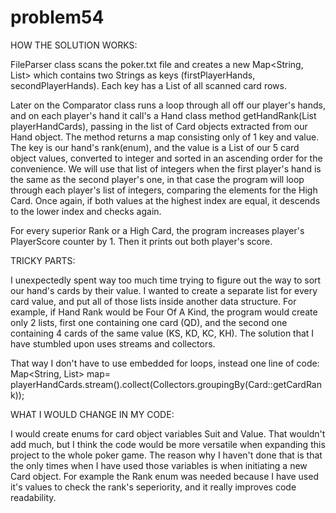# problem54
    
HOW THE SOLUTION WORKS:
    
FileParser class scans the poker.txt file and creates a new Map<String, List<Hand>> which contains two Strings as keys (firstPlayerHands, secondPlayerHands).
Each key has a List<Hand> of all scanned card rows. 

Later on the Comparator class runs a loop through all off our player's hands, and on each player's hand it call's a Hand class method getHandRank(List<Card> playerHandCards),
passing in the list of Card objects extracted from our Hand object. The method returns a map consisting only of 1 key and value. The key is our hand's rank(enum), and the
value is a List<Integer> of our 5 card object values, converted to integer and sorted in an ascending order for the convenience. We will use that list of integers when
the first player's hand is the same as the second player's one, in that case the program will loop through each player's list of integers, comparing the elements for the 
High Card. Once again, if both values at the highest index are equal, it descends to the lower index and checks again. 

For every superior Rank or a High Card, the program increases player's PlayerScore counter by 1. 
Then it prints out both player's score.

TRICKY PARTS:

I unexpectedly spent way too much time trying to figure out the way to sort our hand's cards by their value. I wanted to create a separate list for every card value, 
and put all of those lists inside another data structure. For example, if Hand Rank would be Four Of A Kind, the program would create only 2 lists, first one containing 
one card (QD), and the second one containing 4 cards of the same value (KS, KD, KC, KH). The solution that I have stumbled upon uses streams and collectors.

That way I don't have to use embedded for loops, instead one line of code:
Map<String, List<Card>> map= playerHandCards.stream().collect(Collectors.groupingBy(Card::getCardRank));

WHAT I WOULD CHANGE IN MY CODE:

I would create enums for card object variables Suit and Value. That wouldn't add much, but I think the code would be more versatile when expanding this project to the whole
poker game. The reason why I haven't done that is that the only times when I have used those variables is when initiating a new Card object. For example the Rank enum was 
needed because I have used it's values to check the rank's seperiority, and it really improves code readability.   
